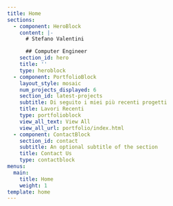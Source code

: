 ```yaml
---
title: Home
sections:
  - component: HeroBlock
    content: |-
      # Stefano Valentini

      ## Computer Engineer
    section_id: hero
    title: ''
    type: heroblock
  - component: PortfolioBlock
    layout_style: mosaic
    num_projects_displayed: 6
    section_id: latest-projects
    subtitle: Di seguito i miei più recenti progetti
    title: Lavori Recenti
    type: portfolioblock
    view_all_text: View All
    view_all_url: portfolio/index.html
  - component: ContactBlock
    section_id: contact
    subtitle: An optional subtitle of the section
    title: Contact Us
    type: contactblock
menus:
  main:
    title: Home
    weight: 1
template: home
---
```


